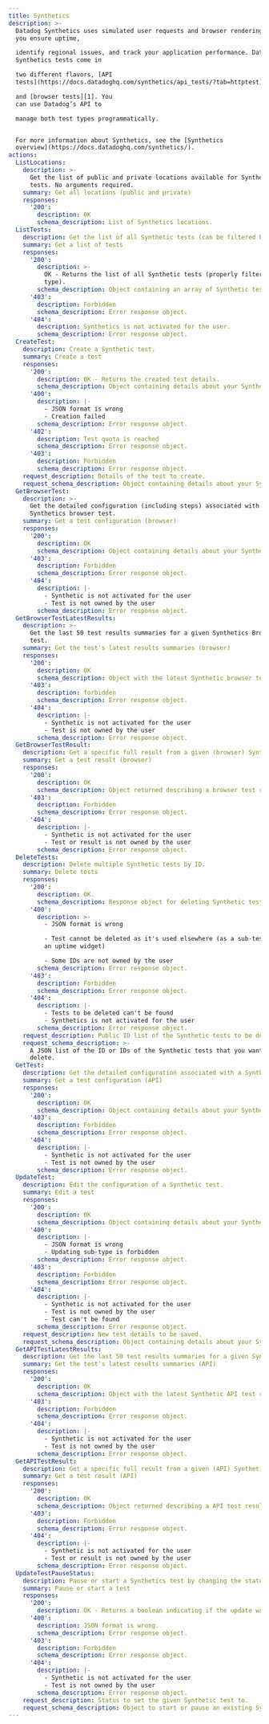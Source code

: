 ```yaml
---
title: Synthetics
description: >-
  Datadog Synthetics uses simulated user requests and browser rendering to help
  you ensure uptime,

  identify regional issues, and track your application performance. Datadog
  Synthetics tests come in

  two different flavors, [API
  tests](https://docs.datadoghq.com/synthetics/api_tests/?tab=httptest)

  and [browser tests][1]. You
  can use Datadog’s API to

  manage both test types programmatically.


  For more information about Synthetics, see the [Synthetics
  overview](https://docs.datadoghq.com/synthetics/).
actions:
  ListLocations:
    description: >-
      Get the list of public and private locations available for Synthetics
      tests. No arguments required.
    summary: Get all locations (public and private)
    responses:
      '200':
        description: OK
        schema_description: List of Synthetics locations.
  ListTests:
    description: Get the list of all Synthetic tests (can be filtered by type).
    summary: Get a list of tests
    responses:
      '200':
        description: >-
          OK - Returns the list of all Synthetic tests (properly filtered by
          type).
        schema_description: Object containing an array of Synthetic tests configuration.
      '403':
        description: Forbidden
        schema_description: Error response object.
      '404':
        description: Synthetics is not activated for the user.
        schema_description: Error response object.
  CreateTest:
    description: Create a Synthetic test.
    summary: Create a test
    responses:
      '200':
        description: OK - Returns the created test details.
        schema_description: Object containing details about your Synthetic test.
      '400':
        description: |-
          - JSON format is wrong
          - Creation failed
        schema_description: Error response object.
      '402':
        description: Test quota is reached
        schema_description: Error response object.
      '403':
        description: Forbidden
        schema_description: Error response object.
    request_description: Details of the test to create.
    request_schema_description: Object containing details about your Synthetic test.
  GetBrowserTest:
    description: >-
      Get the detailed configuration (including steps) associated with a
      Synthetics browser test.
    summary: Get a test configuration (browser)
    responses:
      '200':
        description: OK
        schema_description: Object containing details about your Synthetic test.
      '403':
        description: Forbidden
        schema_description: Error response object.
      '404':
        description: |-
          - Synthetic is not activated for the user
          - Test is not owned by the user
        schema_description: Error response object.
  GetBrowserTestLatestResults:
    description: >-
      Get the last 50 test results summaries for a given Synthetics Browser
      test.
    summary: Get the test's latest results summaries (browser)
    responses:
      '200':
        description: OK
        schema_description: Object with the latest Synthetic browser test run.
      '403':
        description: forbidden
        schema_description: Error response object.
      '404':
        description: |-
          - Synthetic is not activated for the user
          - Test is not owned by the user
        schema_description: Error response object.
  GetBrowserTestResult:
    description: Get a specific full result from a given (browser) Synthetic test.
    summary: Get a test result (browser)
    responses:
      '200':
        description: OK
        schema_description: Object returned describing a browser test result.
      '403':
        description: Forbidden
        schema_description: Error response object.
      '404':
        description: |-
          - Synthetic is not activated for the user
          - Test or result is not owned by the user
        schema_description: Error response object.
  DeleteTests:
    description: Delete multiple Synthetic tests by ID.
    summary: Delete tests
    responses:
      '200':
        description: OK.
        schema_description: Response object for deleting Synthetic tests.
      '400':
        description: >-
          - JSON format is wrong

          - Test cannot be deleted as it's used elsewhere (as a sub-test or in
          an uptime widget)

          - Some IDs are not owned by the user
        schema_description: Error response object.
      '403':
        description: Forbidden
        schema_description: Error response object.
      '404':
        description: |-
          - Tests to be deleted can't be found
          - Synthetics is not activated for the user
        schema_description: Error response object.
    request_description: Public ID list of the Synthetic tests to be deleted.
    request_schema_description: >-
      A JSON list of the ID or IDs of the Synthetic tests that you want to
      delete.
  GetTest:
    description: Get the detailed configuration associated with a Synthetics test.
    summary: Get a test configuration (API)
    responses:
      '200':
        description: OK
        schema_description: Object containing details about your Synthetic test.
      '403':
        description: Forbidden
        schema_description: Error response object.
      '404':
        description: |-
          - Synthetic is not activated for the user
          - Test is not owned by the user
        schema_description: Error response object.
  UpdateTest:
    description: Edit the configuration of a Synthetic test.
    summary: Edit a test
    responses:
      '200':
        description: OK
        schema_description: Object containing details about your Synthetic test.
      '400':
        description: |-
          - JSON format is wrong
          - Updating sub-type is forbidden
        schema_description: Error response object.
      '403':
        description: Forbidden
        schema_description: Error response object.
      '404':
        description: |-
          - Synthetic is not activated for the user
          - Test is not owned by the user
          - Test can't be found
        schema_description: Error response object.
    request_description: New test details to be saved.
    request_schema_description: Object containing details about your Synthetic test.
  GetAPITestLatestResults:
    description: Get the last 50 test results summaries for a given Synthetics API test.
    summary: Get the test's latest results summaries (API)
    responses:
      '200':
        description: OK
        schema_description: Object with the latest Synthetic API test run.
      '403':
        description: Forbidden
        schema_description: Error response object.
      '404':
        description: |-
          - Synthetic is not activated for the user
          - Test is not owned by the user
        schema_description: Error response object.
  GetAPITestResult:
    description: Get a specific full result from a given (API) Synthetic test.
    summary: Get a test result (API)
    responses:
      '200':
        description: OK
        schema_description: Object returned describing a API test result.
      '403':
        description: Forbidden
        schema_description: Error response object.
      '404':
        description: |-
          - Synthetic is not activated for the user
          - Test or result is not owned by the user
        schema_description: Error response object.
  UpdateTestPauseStatus:
    description: Pause or start a Synthetics test by changing the status.
    summary: Pause or start a test
    responses:
      '200':
        description: OK - Returns a boolean indicating if the update was successful.
      '400':
        description: JSON format is wrong.
        schema_description: Error response object.
      '403':
        description: Forbidden
        schema_description: Error response object.
      '404':
        description: |-
          - Synthetic is not activated for the user
          - Test is not owned by the user
        schema_description: Error response object.
    request_description: Status to set the given Synthetic test to.
    request_schema_description: Object to start or pause an existing Synthetic test.
---
```

[1]: https://docs.datadoghq.com/synthetics/browser_tests
